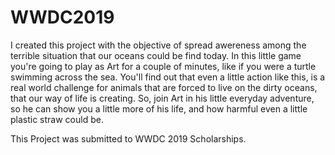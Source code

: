 # WWDC2019
I created this project with the objective of spread awereness among the terrible situation that our oceans could be find today. In this little game you're going to play as Art for a couple of minutes, like if you were a turtle swimming across the sea. You'll find out that even a little action like this, is a real world challenge for animals that are forced to live on the dirty oceans, that our way of life is creating.
So, join Art in his little everyday adventure, so he can show you a little more of his life, and how harmful even a little plastic straw could be.

This Project was submitted to WWDC 2019 Scholarships.
